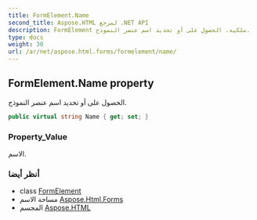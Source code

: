 ```yaml
---
title: FormElement.Name
second_title: Aspose.HTML لمرجع .NET API
description: FormElement ملكية. الحصول على أو تحديد اسم عنصر النموذج.
type: docs
weight: 30
url: /ar/net/aspose.html.forms/formelement/name/
---
```

## FormElement.Name property

الحصول على أو تحديد اسم عنصر النموذج.

```csharp
public virtual string Name { get; set; }
```

### Property_Value

الاسم.

### أنظر أيضا

* class [FormElement](../)
* مساحة الاسم [Aspose.Html.Forms](../../formelement/)
* المجسم [Aspose.HTML](../../../)


